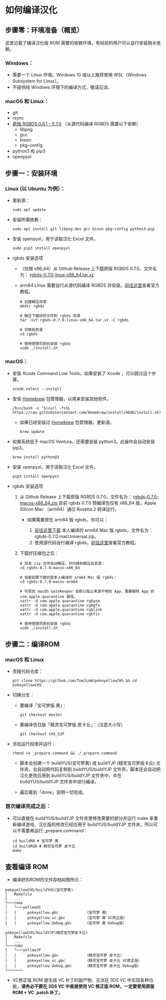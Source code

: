 # 如何编译汉化

## 步骤零：环境准备（概览）

这里记载了编译汉化版 ROM 需要的依赖环境，有经验的用户可以自行安装相关依赖。

### Windows：
- 需要一个 Linux 环境。Windows 10 或以上推荐使用 WSL（Windows Subsystem for Linux）。
- 不提供纯 Windows 环境下的编译方式，敬请见谅。

### macOS 和 Linux：
- git
- rsync
- [原版 RGBDS 0.6.1 - 0.7.0](https://rgbds.gbdev.io/install/) （从源代码编译 RGBDS 需要以下依赖）
	-  libpng
	-  gcc
	-  bison
	-  pkg-config
-  python3 和 pip3
-  openpyxl

## 步骤一：安装环境
### Linux (以 Ubuntu 为例）：
- 更新源：

	```
	sudo apt update
	```
	
- 安装所需依赖：

	```
	sudo apt install git libpng-dev gcc bison pkg-config python3-pip
	```
	
- 安装 openpyxl，用于读取汉化 Excel 文件。
	
	```
	sudo pip3 install openpyxl
	```
	
- rgbds 安装选项
	-  （仅限 x86_64）从 Github Release 上下载原版 RGBDS 0.7.0，文件名为：  [rgbds-0.7.0-linux-x86_64.tar.xz](https://github.com/gbdev/rgbds/releases/tag/v0.7.0)
	- arm64 Linux 需要自行从源代码编译 RGBDS 并安装。[前往这里](https://rgbds.gbdev.io/install/source)查看官方教程。

 	
 		```
		# 创建解压目录
		mkdir rgbds

		# 解压下载好的文件到 rgbds 目录
		tar -xvf rgbds-0.7.0-linux-x86_64.tar.xz -C rgbds

		# 切换到目录
		cd rgbds

		# 使用管理员密码安装 rgbds
		sudo ./install.sh
		```
		
### macOS：
- 安装 Xcode Command Line Tools，如果安装了 Xcode ，可以跳过这个步骤。
	
	```
	xcode-select --install
	```
	
- 安装 [Homebrew](https://brew.sh) 包管理器，以用来安装其他软件。
	
	```
	/bin/bash -c "$(curl -fsSL https://raw.githubusercontent.com/Homebrew/install/HEAD/install.sh)"
	```

	- 如果已经安装过 [Homebrew](https://brew.sh) 包管理器，更新源。
	
		```
		brew update
		```

- 如果系统低于 macOS Ventura，还需要安装 python3。此操作会自动安装 pip3。
	
	```
	brew install python@3
	```

- 安装 openpyxl，用于读取汉化 Excel 文件。
	
	```
	pip3 install openpyxl
	```
	
- rgbds 安装选项

	1.  从 Github Release 上下载原版 RGBDS 0.7.0，文件名为：  [rgbds-0.7.0-macos-x86_64.zip
](https://github.com/gbdev/rgbds/releases/tag/v0.7.0) 目前 rgbds 0.7.0 预编译包仅有 x86_64 版，Apple Silicon Mac （arm64）通过 Rosetta 2 转译运行。 

		- 如果需要原生 arm64 版 rgbds，你可以：

			1. [前往这里下载](https://tomjinw.github.io/download/rgbds-0.7.0.macUniversal.zip) 本人编译的 arm64 Mac 版 rgbds，文件名为：rgbds-0.7.0.macUniversal.zip。
			2. 使用源代码自行编译 rgbds，[前往这里](https://rgbds.gbdev.io/install/source)查看官方教程。
 	
	3. 下载好压缩包之后：

 		```
		# 双击 zip 文件自动解压，并切换到解压后目录：
		cd rgbds-0.7.0-macos-x86_64

		# 或者如果下载的是本人编译的 arm64 Mac 版 rgbds：
		cd rgbds-0.7.0-macos-arm64

		# 可恶的 macOS GateKeeper 会默认阻止来源不明的 App，需要删除 App 的 com.apple.quarantine 属性。
		xattr -d com.apple.quarantine rgbasm
		xattr -d com.apple.quarantine rgbgfx
		xattr -d com.apple.quarantine rgblink
		xattr -d com.apple.quarantine rgbfix

		# 使用管理员密码安装 rgbds
		sudo ./install.sh
		```


## 步骤二：编译ROM

### macOS 和 Linux

- 克隆代码仓库：

	```
	git clone https://github.com/TomJinW/pokeyellowCHS && cd pokeyellowCHS
	```

- 切换分支：
	- 要编译「宝可梦版 黄」：

		```
		git checkout master
		```
		
	- 要编译仿日版「精灵宝可梦版 皮卡丘」：（注意大小写）

		```
		git checkout CHS_SJP
		```

- 添加运行权限并运行：

	```
	chmod +x _prepare.command && ./_prepare.command
	```

	- 脚本会创建一个 buildYUS(宝可梦黄) 或 buildYJP (精灵宝可梦皮卡丘) 文件夹，会自动把代码复制到 buildYUS/buildYJP 文件夹，脚本还会自动把汉化更改应用到 buildYUS/buildYJP 文件夹中，并在 buildYUS/buildYJP 文件夹中进行编译。

	- 最后看到「done」说明一切完成。

### 首次编译完成之后：

- 可以直接在 buildYUS/buildYJP 文件夹里修改需要的部分并运行 make 来重新编译游戏，汉化版的修改已经应用于 buildYUS/buildYJP 文件夹，所以可以不需要再运行 _prepare.command：

	```
	cd buildRB # 宝可梦 黄
	cd buildRGB # 精灵宝可梦 皮卡丘
	make
	```

## 查看编译 ROM

- 编译好的ROM的文件存档如图所示：

```
pokeyellowCHS/buildYUS(宝可梦黄)
│   Makefile
│   ...    
└───roms
│   └───yellowUS
│ 	│ 	  pokeyellow.gbc 			（宝可梦 黄）
│ 	│ 	  pokeyellow_vc.gbc			（宝可梦 黄 VC修正版）
│ 	│ 	  pokeyellow_debug.gbc		（宝可梦 黄 Debug版）

pokeyellowCHS/buildYJP(精灵宝可梦皮卡丘)
│   Makefile
│   ...    
└───roms
│   └───yellowJP
│ 	│ 	  pokeyellow.gbc 			（精灵宝可梦 皮卡丘）
│ 	│ 	  pokeyellow_vc.gbc			（精灵宝可梦 皮卡丘 VC修正版）
│ 	│ 	  pokeyellow_debug.gbc		（精灵宝可梦 皮卡丘 Debug版）
└───────
```
	
- VC修正版 ROM 是生成 VC 补丁的副产物，无法在 3DS VC 中实现各种功能，**请务必不要在 3DS VC 中直接使用 VC 修正版 ROM，一定要使用原版 ROM + VC .patch 补丁。**
	
	
	

